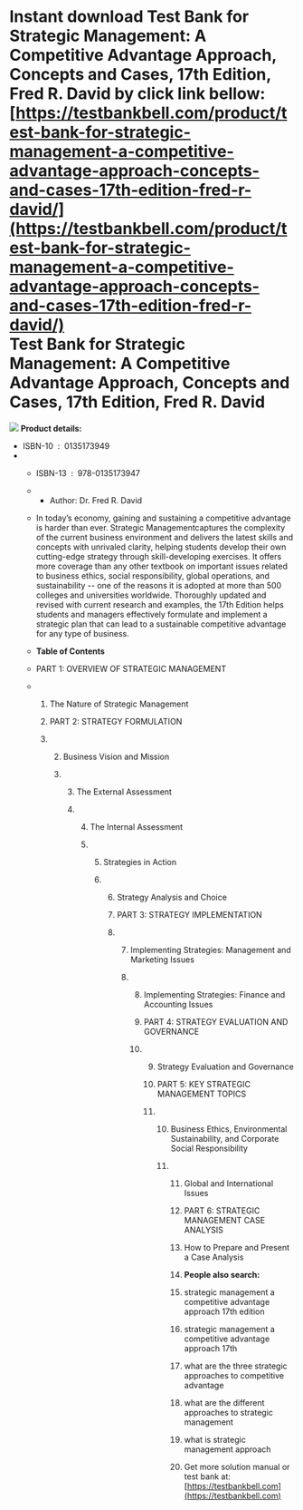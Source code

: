 Instant download **Test Bank for Strategic Management: A Competitive Advantage Approach, Concepts and Cases, 17th Edition, Fred R. David** by click link bellow:  
[https://testbankbell.com/product/test-bank-for-strategic-management-a-competitive-advantage-approach-concepts-and-cases-17th-edition-fred-r-david/](https://testbankbell.com/product/test-bank-for-strategic-management-a-competitive-advantage-approach-concepts-and-cases-17th-edition-fred-r-david/)  
**Test Bank for Strategic Management: A Competitive Advantage Approach, Concepts and Cases, 17th Edition, Fred R. David**
=========================================================================================================================


![](https://testbankbell.com/wp-content/uploads/2023/05/9780135199978_TestBank.jpg)
**Product details:**
* ISBN-10 ‏ : ‎ 0135173949
* * ISBN-13 ‏ : ‎ 978-0135173947
  * * Author: Dr. Fred R. David
   
  * In today’s economy, gaining and sustaining a competitive advantage is harder than ever. Strategic Managementcaptures the complexity of the current business environment and delivers the latest skills and concepts with unrivaled clarity, helping students develop their own cutting-edge strategy through skill-developing exercises. It offers more coverage than any other textbook on important issues related to business ethics, social responsibility, global operations, and sustainability -- one of the reasons it is adopted at more than 500 colleges and universities worldwide. Thoroughly updated and revised with current research and examples, the 17th Edition helps students and managers effectively formulate and implement a strategic plan that can lead to a sustainable competitive advantage for any type of business.
 
  * **Table of Contents**
 
  * PART 1: OVERVIEW OF STRATEGIC MANAGEMENT
 
  * 1. The Nature of Strategic Management
   
    2. PART 2: STRATEGY FORMULATION
   
    3. 2. Business Vision and Mission
      
       3. 3. The External Assessment
         
          4. 4. The Internal Assessment
            
             5. 5. Strategies in Action
               
                6. 6. Strategy Analysis and Choice
                  
                   7. PART 3: STRATEGY IMPLEMENTATION
                  
                   8. 7. Implementing Strategies: Management and Marketing Issues
                     
                      8. 8. Implementing Strategies: Finance and Accounting Issues
                        
                         9. PART 4: STRATEGY EVALUATION AND GOVERNANCE
                        
                         10. 9. Strategy Evaluation and Governance
                            
                             10. PART 5: KEY STRATEGIC MANAGEMENT TOPICS
                            
                             11. 10. Business Ethics, Environmental Sustainability, and Corporate Social Responsibility
                                
                                 11. 11. Global and International Issues
                                    
                                     12. PART 6: STRATEGIC MANAGEMENT CASE ANALYSIS
                                    
                                     13. How to Prepare and Present a Case Analysis
                                    
                                     14. **People also search:**
                                    
                                     15. strategic management a competitive advantage approach 17th edition
                                    
                                     16. strategic management a competitive advantage approach 17th
                                    
                                     17. what are the three strategic approaches to competitive advantage
                                    
                                     18. what are the different approaches to strategic management
                                    
                                     19. what is strategic management approach
                                     20.  Get more solution manual or test bank at: [https://testbankbell.com](https://testbankbell.com)

